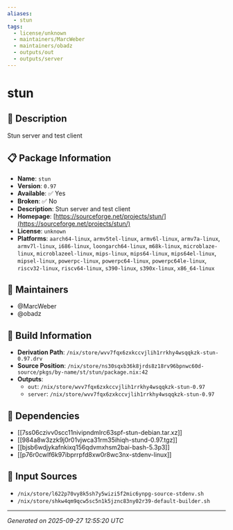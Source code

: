 ```yaml
---
aliases:
  - stun
tags:
  - license/unknown
  - maintainers/MarcWeber
  - maintainers/obadz
  - outputs/out
  - outputs/server
---
```


# stun

## 📝 Description

Stun server and test client

## 📋 Package Information

- **Name**: `stun`
- **Version**: `0.97`
- **Available**: ✅ Yes
- **Broken**: ✅ No
- **Description**: Stun server and test client
- **Homepage**: [https://sourceforge.net/projects/stun/](https://sourceforge.net/projects/stun/)
- **License**: `unknown`
- **Platforms**: `aarch64-linux`, `armv5tel-linux`, `armv6l-linux`, `armv7a-linux`, `armv7l-linux`, `i686-linux`, `loongarch64-linux`, `m68k-linux`, `microblaze-linux`, `microblazeel-linux`, `mips-linux`, `mips64-linux`, `mips64el-linux`, `mipsel-linux`, `powerpc-linux`, `powerpc64-linux`, `powerpc64le-linux`, `riscv32-linux`, `riscv64-linux`, `s390-linux`, `s390x-linux`, `x86_64-linux`
## 👥 Maintainers

- @MarcWeber
- @obadz


## 🔧 Build Information

- **Derivation Path**: `/nix/store/wvv7fqx6zxkccvjlih1rrkhy4wsqqkzk-stun-0.97.drv`
- **Source Position**: `/nix/store/ns30sqxb36k8jrds8z18rv96bpnwc60d-source/pkgs/by-name/st/stun/package.nix:42`
- **Outputs**:
  - `out`:  `/nix/store/wvv7fqx6zxkccvjlih1rrkhy4wsqqkzk-stun-0.97`
  - `server`:  `/nix/store/wvv7fqx6zxkccvjlih1rrkhy4wsqqkzk-stun-0.97`

## 🔗 Dependencies

- [[7ss06czivv0scc11nivipndmlrc63spf-stun-debian.tar.xz]]
- [[984a8w3zzk9j0r01vjwca31rm35ihiqh-stund-0.97.tgz]]
- [[bjsb6wdjykafnkixq156qdvmxhsm2bai-bash-5.3p3]]
- [[p76r0cwlf6k97ibprrpfd8xw0r8wc3nx-stdenv-linux]]

## 📁 Input Sources

- `/nix/store/l622p70vy8k5sh7y5wizi5f2mic6ynpg-source-stdenv.sh`
- `/nix/store/shkw4qm9qcw5sc5n1k5jznc83ny02r39-default-builder.sh`

---
*Generated on 2025-09-27 12:55:20 UTC*

